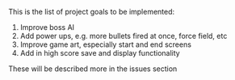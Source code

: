 This is the list of project goals to be implemented:

1. Improve boss AI
2. Add power ups, e.g. more bullets fired at once, force field, etc
3. Improve game art, especially start and end screens
4. Add in high score save and display functionality

These will be described more in the issues section
